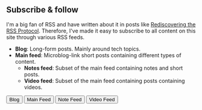 ## Subscribe & follow

I'm a big fan of RSS and have written about it in posts like [Rediscovering the RSS Protocol](/posts/rediscovering-rss-user-freedom.html). Therefore, I've made it easy to subscribe to all content on this site through various RSS feeds.

- **Blog**: Long-form posts. Mainly around tech topics.
- **Main feed**: Microblog-link short posts containing different types of content.
  - **Notes feed**: Subset of the main feed containing notes and short posts.
  - **Video feed**: Subset of the main feed containing posts containing videos.

<a href="/posts/index.xml"><button type="button" class="btn btn-dark">Blog</button></a>
<a href="/feed/index.xml"><button type="button" class="btn btn-dark">Main Feed</button></a>
<a href="/feed/notes.xml"><button type="button" class="btn btn-dark">Note Feed</button></a>
<a href="/feed/videos.xml"><button type="button" class="btn btn-dark">Video Feed</button></a>
